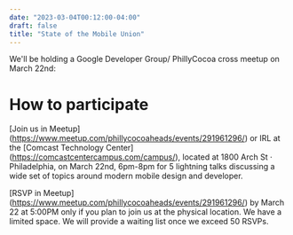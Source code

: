 ```yaml
---
date: "2023-03-04T00:12:00-04:00"
draft: false
title: "State of the Mobile Union"
---
```


We'll be holding a Google Developer Group/ PhillyCocoa cross meetup on March 22nd: 

# How to participate

[Join us in Meetup] (https://www.meetup.com/phillycocoaheads/events/291961296/) or IRL at the [Comcast Technology Center] (https://comcastcentercampus.com/campus/), located at 1800 Arch St · Philadelphia, on March 22nd, 6pm-8pm for 5 lightning talks discussing a wide set of topics around modern mobile design and developer.


[RSVP in Meetup] (https://www.meetup.com/phillycocoaheads/events/291961296/) by March 22 at 5:00PM only if you plan to join us at the physical location. We have a limited space. We will provide a waiting list once we exceed 50 RSVPs.
